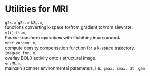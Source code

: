 # Utilities for MRI

`g2k.m g2s.m k2g.m`,\
functions converting k-space to/from gradient to/from slewrate.\
`m(i)fft.m`,\
Fourier transform operations with fftshifting incorporated.\
`mdcf_voronoi.m`,\
compute density compensation function for a k-space trajectory.\
`imagesc_fmri.m`,\
overlay BOLD activity onto a structural image.\
`envMR.m`,\
maintain scanner environmental parameters, i.e., `gmax, smax, dt, gam`